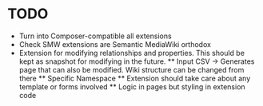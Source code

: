 # TODO

* Turn into Composer-compatible all extensions
* Check SMW extensions are Semantic MediaWiki orthodox
* Extension for modifying relationships and properties. This should be kept as snapshot for modifying in the future.
** Input CSV -> Generates page that can also be modified. Wiki structure can be changed from there
** Specific Namespace
** Extension should take care about any template or forms involved
** Logic in pages but styling in extension code

